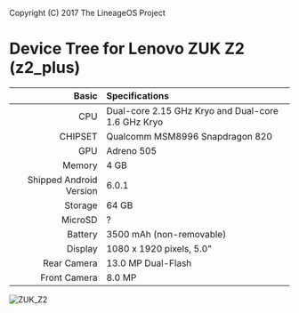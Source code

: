 Copyright (C) 2017 The LineageOS Project

Device Tree for Lenovo ZUK Z2 (z2_plus)
============================================================
Basic   | Specifications
-------:|:-------------------------
CPU     | Dual-core 2.15 GHz Kryo and Dual-core 1.6 GHz Kryo
CHIPSET | Qualcomm MSM8996 Snapdragon 820
GPU     | Adreno 505
Memory  | 4 GB
Shipped Android Version | 6.0.1
Storage | 64 GB
MicroSD | ?
Battery | 3500 mAh (non-removable)
Display | 1080 x 1920 pixels, 5.0"
Rear Camera  | 13.0 MP Dual-Flash
Front Camera | 8.0 MP

![ZUK_Z2](https://gloimg.gearbest.com/gb/pdm-product-pic/Electronic/2016/09/22/goods-img/1487035723438667223.jpg "ZUK Z2")
